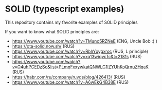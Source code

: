 # SOLID (typescript examples)

This repository contains my favorite examples of SOLID principles

If you want to know what SOLID principles are:
- https://www.youtube.com/watch?v=TMuno5RZNeE (ENG, Uncle Bob :) )
- https://ota-solid.now.sh/  (RUS)
- https://www.youtube.com/watch?v=RbhYxygxroc (RUS, L principle)
- https://www.youtube.com/watch?v=xq13wiqvcTc&t=2181s (RUS)
- https://www.youtube.com/watch?v=O4uhPCEDzSo&list=PLmqFxxywkatQNWLG1IZYUhKoQrnuZHqaK (RUS)
- https://habr.com/ru/company/ruvds/blog/426413/ (RUS)
- https://www.youtube.com/watch?v=A6wEkG4B38E (RUS)
